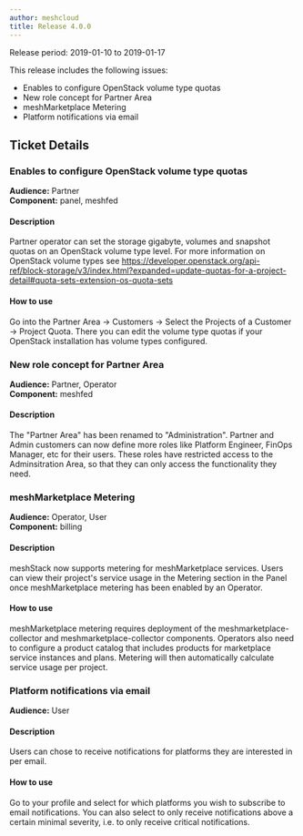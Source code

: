 ```yaml
---
author: meshcloud
title: Release 4.0.0
---
```


Release period: 2019-01-10 to 2019-01-17

This release includes the following issues:
* Enables to configure OpenStack volume type quotas
* New role concept for Partner Area
* meshMarketplace Metering
* Platform notifications via email
<!--truncate-->

## Ticket Details
### Enables to configure OpenStack volume type quotas
**Audience:** Partner<br>**Component:** panel, meshfed


#### Description
Partner operator can set the storage gigabyte, volumes and snapshot quotas on an OpenStack
volume type level. For more information on OpenStack volume types see
https://developer.openstack.org/api-ref/block-storage/v3/index.html?expanded=update-quotas-for-a-project-detail#quota-sets-extension-os-quota-sets

#### How to use
Go into the Partner Area -> Customers -> Select the Projects of a Customer -> Project Quota.
There you can edit the volume type quotas if your OpenStack installation has volume types configured.

### New role concept for Partner Area
**Audience:** Partner, Operator<br>**Component:** meshfed


#### Description
The "Partner Area" has been renamed to "Administration". Partner and Admin customers can now define more roles
like Platform Engineer, FinOps Manager, etc for their users. These roles have restricted access to the
Adminsitration Area, so that they can only access the functionality they need.

### meshMarketplace Metering
**Audience:** Operator, User<br>**Component:** billing


#### Description
meshStack now supports metering for meshMarketplace services. Users can view their project's service usage in the
Metering section in the Panel once meshMarketplace metering has been enabled by an Operator.

#### How to use
meshMarketplace metering requires deployment of the meshmarketplace-collector and meshmarketplace-collector components.
Operators also need to configure a product catalog that includes products for marketplace service instances and plans.
Metering will then automatically calculate service usage per project.

### Platform notifications via email
**Audience:** User<br>

#### Description
Users can chose to receive notifications for platforms they are interested in per email.

#### How to use
Go to your profile and select for which platforms you wish to subscribe to email notifications. You can also select to only receive notifications above a certain minimal severity, i.e. to only receive critical notifications.

